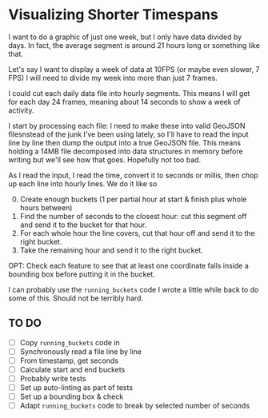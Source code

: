 # Visualizing Shorter Timespans

I want to do a graphic of just one week, but I only have data divided by days.  In fact, the average segment is around 21 hours long or something like that.

Let's say I want to display a week of data at 10FPS (or maybe even slower, 7 FPS) I will need to divide my week into more than just 7 frames.

I could cut each daily data file into hourly segments.  This means I will get for each day 24 frames, meaning about 14 seconds to show a week of activity.

I start by processing each file: I need to make these into valid GeoJSON filesnstead of the junk I've been using lately, so I'll have to read the input line by line then dump the output into a true GeoJSON file.  This means holding a 14MB file decomposed into data structures in memory before writing but we'll see how that goes.  Hopefully not too bad.

As I read the input, I read the time, convert it to seconds or millis, then chop up each line into hourly lines.  We do it like so

0. Create enough buckets (1 per partial hour at start & finish plus whole hours between)
1. Find the number of seconds to the closest hour: cut this segment off and send it to the bucket for that hour.
2. For each whole hour the line covers, cut that hour off and send it to the right bucket.
3. Take the remaining hour and send it to the right bucket.

OPT: Check each feature to see that at least one coordinate falls inside a bounding box before putting it in the bucket.

I can probably use the `running_buckets` code I wrote a little while back to do some of this.  Should not be terribly hard.

## TO DO

- [ ] Copy `running_buckets` code in
- [ ] Synchronously read a file line by line
- [ ] From timestamp, get seconds
- [ ] Calculate start and end buckets
- [ ] Probably write tests
- [ ] Set up auto-linting as part of tests
- [ ] Set up a bounding box & check
- [ ] Adapt `running_buckets` code to break by selected number of seconds
